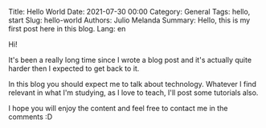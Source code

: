 Title: Hello World
Date: 2021-07-30 00:00
Category: General
Tags: hello, start
Slug: hello-world
Authors: Julio Melanda
Summary: Hello, this is my first post here in this blog.
Lang: en

Hi!

It's been a really long time since I wrote a blog post and it's actually quite harder then I expected to get back to it.

In this blog you should expect me to talk about technology. Whatever I find relevant in what I'm studying, as I love to teach, I'll post some tutorials also.

I hope you will enjoy the content and feel free to contact me in the comments :D